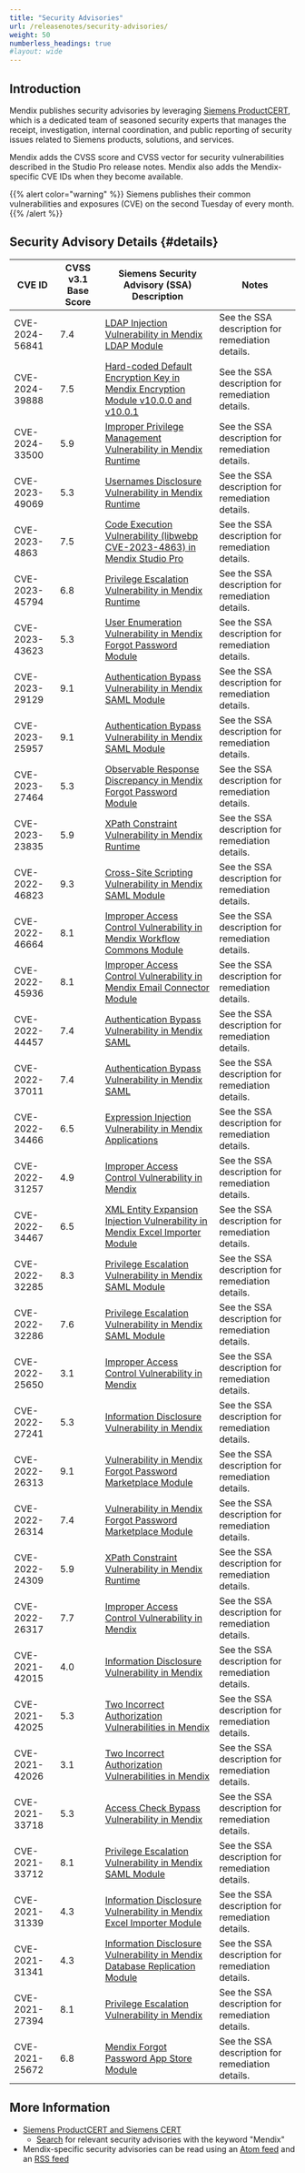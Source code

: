 ```yaml
---
title: "Security Advisories"
url: /releasenotes/security-advisories/
weight: 50
numberless_headings: true
#layout: wide
---
```


## Introduction

Mendix publishes security advisories by leveraging [Siemens ProductCERT](https://new.siemens.com/global/en/products/services/cert.html), which is a dedicated team of seasoned security experts that manages the receipt, investigation, internal coordination, and public reporting of security issues related to Siemens products, solutions, and services.

Mendix adds the CVSS score and CVSS vector for security vulnerabilities described in the Studio Pro release notes. Mendix also adds the Mendix-specific CVE IDs when they become available.

{{% alert color="warning" %}}
Siemens publishes their common vulnerabilities and exposures (CVE) on the second Tuesday of every month.
{{% /alert %}}

## Security Advisory Details {#details}

| CVE ID | CVSS v3.1 Base Score | Siemens Security Advisory (SSA) Description | Notes |
| --- | --- | ---  | --- |
| CVE-2024-56841 | 7.4 | [LDAP Injection Vulnerability in Mendix LDAP Module](https://cert-portal.siemens.com/productcert/html/ssa-314390.html) | See the SSA description for remediation details. |
|  <a id="39888"></a>CVE-2024-39888 | 7.5 | [Hard-coded Default Encryption Key in Mendix Encryption Module v10.0.0 and v10.0.1](https://cert-portal.siemens.com/productcert/html/ssa-998949.html)  | See the SSA description for remediation details. |
|  <a id="33500"></a>CVE-2024-33500 | 5.9 | [Improper Privilege Management Vulnerability in Mendix Runtime](https://cert-portal.siemens.com/productcert/html/ssa-540640.html)  | See the SSA description for remediation details. |
|  <a id="49069"></a>CVE-2023-49069 | 5.3 | [Usernames Disclosure Vulnerability in Mendix Runtime](https://cert-portal.siemens.com/productcert/html/ssa-097435.html)  | See the SSA description for remediation details. |
|  CVE-2023-4863  | 7.5 | [Code Execution Vulnerability (libwebp CVE-2023-4863) in Mendix Studio Pro](https://cert-portal.siemens.com/productcert/html/ssa-268517.html)  | See the SSA description for remediation details. |
| CVE-2023-45794  | 6.8 | [Privilege Escalation Vulnerability in Mendix Runtime](https://cert-portal.siemens.com/productcert/html/ssa-084182.html)  | See the SSA description for remediation details. |
| CVE-2023-43623 | 5.3 | [User Enumeration Vulnerability in Mendix Forgot Password Module](https://cert-portal.siemens.com/productcert/html/ssa-295483.html) | See the SSA description for remediation details. |
| CVE-2023-29129 | 9.1 | [Authentication Bypass Vulnerability in Mendix SAML Module](https://cert-portal.siemens.com/productcert/html/ssa-851884.html) | See the SSA description for remediation details. |
| CVE-2023-25957 | 9.1 | [Authentication Bypass Vulnerability in Mendix SAML Module](https://cert-portal.siemens.com/productcert/html/ssa-851884.html) | See the SSA description for remediation details. |
| CVE-2023-27464 | 5.3 | [Observable Response Discrepancy in Mendix Forgot Password Module](https://cert-portal.siemens.com/productcert/html/ssa-699404.html) | See the SSA description for remediation details. |
| <a id="23835"></a>CVE-2023-23835 | 5.9 | [XPath Constraint Vulnerability in Mendix Runtime](https://cert-portal.siemens.com/productcert/pdf/ssa-252808.pdf) | See the SSA description for remediation details. |
| CVE-2022-46823 | 9.3 | [Cross-Site Scripting Vulnerability in Mendix SAML Module](https://cert-portal.siemens.com/productcert/html/ssa-496604.html) | See the SSA description for remediation details. |
| CVE-2022-46664 | 8.1 | [Improper Access Control Vulnerability in Mendix Workflow Commons Module](https://cert-portal.siemens.com/productcert/pdf/ssa-210822.pdf) | See the SSA description for remediation details. |
| CVE-2022-45936 | 8.1 | [Improper Access Control Vulnerability in Mendix Email Connector Module](https://cert-portal.siemens.com/productcert/pdf/ssa-224632.pdf) | See the SSA description for remediation details. |
| CVE-2022-44457 | 7.4 | [Authentication Bypass Vulnerability in Mendix SAML](https://cert-portal.siemens.com/productcert/pdf/ssa-638652.pdf) | See the SSA description for remediation details. |
| CVE-2022-37011 | 7.4 | [Authentication Bypass Vulnerability in Mendix SAML](https://cert-portal.siemens.com/productcert/pdf/ssa-638652.pdf) | See the SSA description for remediation details. |
| <a id="34466"></a>CVE-2022-34466 | 6.5 | [Expression Injection Vulnerability in Mendix Applications](https://cert-portal.siemens.com/productcert/pdf/ssa-492173.pdf) | See the SSA description for remediation details. |
| <a id="31257"></a>CVE-2022-31257 | 4.9 | [Improper Access Control Vulnerability in Mendix](https://cert-portal.siemens.com/productcert/pdf/ssa-433782.pdf) | See the SSA description for remediation details. |
| CVE-2022-34467 | 6.5 | [XML Entity Expansion Injection Vulnerability in Mendix Excel Importer Module](https://cert-portal.siemens.com/productcert/pdf/ssa-610768.pdf) | See the SSA description for remediation details. |
| CVE-2022-32285 | 8.3 | [Privilege Escalation Vulnerability in Mendix SAML Module](https://cert-portal.siemens.com/productcert/pdf/ssa-740594.pdf) | See the SSA description for remediation details. |
| CVE-2022-32286 | 7.6 | [Privilege Escalation Vulnerability in Mendix SAML Module](https://cert-portal.siemens.com/productcert/pdf/ssa-740594.pdf) | See the SSA description for remediation details. |
| <a id="25650"></a>CVE-2022-25650 | 3.1 | [Improper Access Control Vulnerability in Mendix](https://cert-portal.siemens.com/productcert/pdf/ssa-870917.pdf) | See the SSA description for remediation details. |
| <a id="27241"></a>CVE-2022-27241 | 5.3 | [Information Disclosure Vulnerability in Mendix](https://cert-portal.siemens.com/productcert/pdf/ssa-414513.pdf) | See the SSA description for remediation details. |
| CVE-2022-26313 | 9.1 | [Vulnerability in Mendix Forgot Password Marketplace Module](https://cert-portal.siemens.com/productcert/pdf/ssa-134279.pdf) | See the SSA description for remediation details. |
| CVE-2022-26314 | 7.4 | [Vulnerability in Mendix Forgot Password Marketplace Module](https://cert-portal.siemens.com/productcert/pdf/ssa-134279.pdf) | See the SSA description for remediation details. |
| <a id="24309"></a>CVE-2022-24309 | 5.9 | [XPath Constraint Vulnerability in Mendix Runtime](https://cert-portal.siemens.com/productcert/pdf/ssa-148641.pdf) | See the SSA description for remediation details. |
| <a id="26317"></a>CVE-2022-26317 | 7.7 | [Improper Access Control Vulnerability in Mendix](https://cert-portal.siemens.com/productcert/pdf/ssa-415938.pdf) | See the SSA description for remediation details. |
| <a id="42015"></a>CVE-2021-42015 | 4.0 | [Information Disclosure Vulnerability in Mendix](https://cert-portal.siemens.com/productcert/pdf/ssa-338732.pdf) | See the SSA description for remediation details. |
| <a id="42025"></a>CVE-2021-42025 | 5.3 | [Two Incorrect Authorization Vulnerabilities in Mendix](https://cert-portal.siemens.com/productcert/pdf/ssa-779699.pdf) | See the SSA description for remediation details. |
| <a id="42026"></a>CVE-2021-42026 | 3.1 | [Two Incorrect Authorization Vulnerabilities in Mendix](https://cert-portal.siemens.com/productcert/pdf/ssa-779699.pdf) | See the SSA description for remediation details. |
| CVE-2021-33718 | 5.3 | [Access Check Bypass Vulnerability in Mendix](https://cert-portal.siemens.com/productcert/pdf/ssa-352521.pdf) | See the SSA description for remediation details. |
| CVE-2021-33712 | 8.1 | [Privilege Escalation Vulnerability in Mendix SAML Module](https://cert-portal.siemens.com/productcert/pdf/ssa-522654.pdf) | See the SSA description for remediation details. |
| CVE-2021-31339 | 4.3 | [Information Disclosure Vulnerability in Mendix Excel Importer Module](https://cert-portal.siemens.com/productcert/pdf/ssa-854248.pdf) | See the SSA description for remediation details. |
| CVE-2021-31341 | 4.3 | [Information Disclosure Vulnerability in Mendix Database Replication Module](https://cert-portal.siemens.com/productcert/pdf/ssa-919955.pdf) | See the SSA description for remediation details. |
| CVE-2021-27394 | 8.1 | [Privilege Escalation Vulnerability in Mendix](https://cert-portal.siemens.com/productcert/pdf/ssa-875726.pdf) | See the SSA description for remediation details. |
| CVE-2021-25672 | 6.8 | [Mendix Forgot Password App Store Module](https://cert-portal.siemens.com/productcert/pdf/ssa-917115.pdf) | See the SSA description for remediation details. |

## More Information

* [Siemens ProductCERT and Siemens CERT](https://new.siemens.com/global/en/products/services/cert.html)
    * [Search](https://new.siemens.com/global/en/products/services/cert.html#SecurityPublications) for relevant security advisories with the keyword "Mendix"
* Mendix-specific security advisories can be read using an [Atom feed](https://cert-portal.siemens.com/productcert/rss/advisories_mendix_products.atom) and an [RSS feed](https://cert-portal.siemens.com/productcert/rss/advisories_mendix_products.rss)
